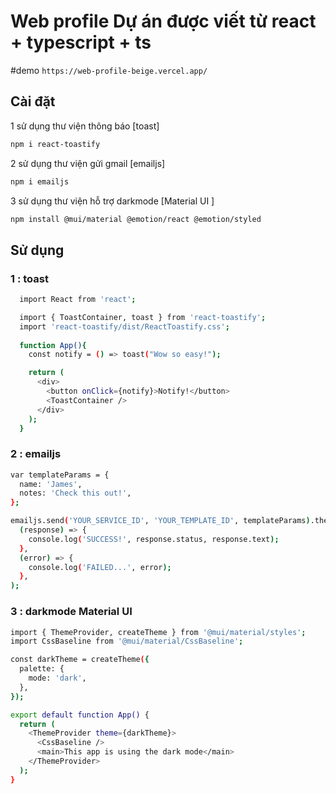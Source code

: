 # Web profile Dự án được viết từ react + typescript + ts 
#demo
```https://web-profile-beige.vercel.app/```
## Cài đặt

1 sử dụng thư viện thông báo [toast] 
```bash
npm i react-toastify
```

2 sử dụng thư viện gửi gmail [emailjs] 
```bash
npm i emailjs
```

3 sử dụng thư viện hỗ trợ darkmode [Material UI ] 
```bash
npm install @mui/material @emotion/react @emotion/styled
```

## Sử dụng
### 1 : toast
```bash
  import React from 'react';

  import { ToastContainer, toast } from 'react-toastify';
  import 'react-toastify/dist/ReactToastify.css';
  
  function App(){
    const notify = () => toast("Wow so easy!");

    return (
      <div>
        <button onClick={notify}>Notify!</button>
        <ToastContainer />
      </div>
    );
  }

```
### 2 : emailjs
```bash
var templateParams = {
  name: 'James',
  notes: 'Check this out!',
};

emailjs.send('YOUR_SERVICE_ID', 'YOUR_TEMPLATE_ID', templateParams).then(
  (response) => {
    console.log('SUCCESS!', response.status, response.text);
  },
  (error) => {
    console.log('FAILED...', error);
  },
);
```
### 3 : darkmode Material UI 
```bash
import { ThemeProvider, createTheme } from '@mui/material/styles';
import CssBaseline from '@mui/material/CssBaseline';

const darkTheme = createTheme({
  palette: {
    mode: 'dark',
  },
});

export default function App() {
  return (
    <ThemeProvider theme={darkTheme}>
      <CssBaseline />
      <main>This app is using the dark mode</main>
    </ThemeProvider>
  );
}

```

